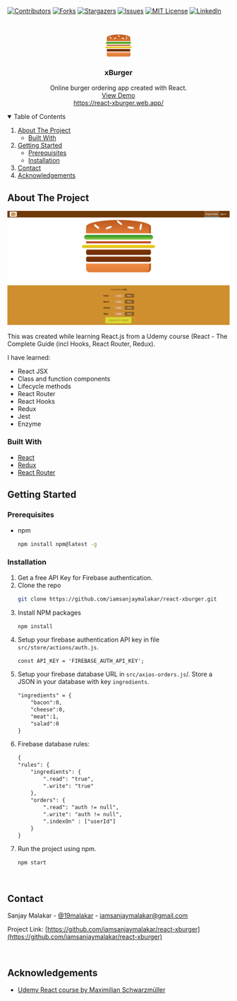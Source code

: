 [![Contributors][contributors-shield]][contributors-url]
[![Forks][forks-shield]][forks-url]
[![Stargazers][stars-shield]][stars-url]
[![Issues][issues-shield]][issues-url]
[![MIT License][license-shield]][license-url]
[![LinkedIn][linkedin-shield]][linkedin-url]



<!-- PROJECT LOGO -->
<br />
<p align="center">
  <a href="https://github.com/iamsanjaymalakar/react-xburger/">
    <img src="src/assets/images/burger_logo.png" alt="Logo" width="60" height="50">
  </a>

  <h3 align="center">xBurger</h3>

  <p align="center">
    Online burger ordering app created with React.
    <br />
    <a href="https://react-xburger.web.app/">View Demo</a>
    <br>
    <a href="https://react-xburger.web.app/">https://react-xburger.web.app/</a>
  </p>
</p>



<!-- TABLE OF CONTENTS -->
<details open="open">
  <summary>Table of Contents</summary>
  <ol>
    <li>
      <a href="#about-the-project">About The Project</a>
      <ul>
        <li><a href="#built-with">Built With</a></li>
      </ul>
    </li>
    <li>
      <a href="#getting-started">Getting Started</a>
      <ul>
        <li><a href="#prerequisites">Prerequisites</a></li>
        <li><a href="#installation">Installation</a></li>
      </ul>
    </li>
    <li><a href="#contact">Contact</a></li>
    <li><a href="#acknowledgements">Acknowledgements</a></li>
  </ol>
</details>

<!-- ABOUT THE PROJECT -->
## About The Project

[![Product Name Screen Shot][product-screenshot]](https://ecommerce99.herokuapp.com/)

This was created while learning React.js from a Udemy course (React - The Complete Guide (incl Hooks, React Router, Redux).

I have learned:
* React JSX
* Class and function components
* Lifecycle methods
* React Router
* React Hooks
* Redux
* Jest
* Enzyme

### Built With
* [React](https://reactjs.org/)
* [Redux](https://redux.js.org/)
* [React Router](https://reactrouter.com/)

## Getting Started

### Prerequisites
* npm
  ```sh
  npm install npm@latest -g
  ```

### Installation

1. Get a free API Key for Firebase authentication.
2. Clone the repo
   ```sh
   git clone https://github.com/iamsanjaymalakar/react-xburger.git
   ```
3. Install NPM packages
   ```sh
   npm install
   ```
4. Setup your firebase authentication API key in file `src/store/actions/auth.js`.
   ```JS
   const API_KEY = 'FIREBASE_AUTH_API_KEY';
   ```
5.  Setup your firebase database URL in `src/axios-orders.js`/. Store a JSON in your database with key `ingredients`.
    ```JS
    "ingredients" = {
        "bacon":0,
        "cheese":0,
        "meat":1,
        "salad":0
    }
    ```
6. Firebase database rules: 
    ```JS
    {
    "rules": {
        "ingredients": {
            ".read": "true",
            ".write": "true"
        },
        "orders": {
            ".read": "auth != null",
            ".write": "auth != null",
            ".indexOn" : ["userId"]
        }
    }
    ```
5. Run the project using npm.
   ```sh
   npm start
   ``` 



<br>



<!-- CONTACT -->
## Contact

Sanjay Malakar - [@19malakar](https://twitter.com/19malakar) - iamsanjaymalakar@gmail.com

Project Link: [https://github.com/iamsanjaymalakar/react-xburger](https://github.com/iamsanjaymalakar/react-xburger)

<br>

<!-- ACKNOWLEDGEMENTS -->
## Acknowledgements
* [Udemy React course by Maximilian Schwarzmüller](https://www.udemy.com/course/react-the-complete-guide-incl-redux/)


[contributors-shield]: https://img.shields.io/github/contributors/iamsanjaymalakar/react-xburger.svg?style=for-the-badge
[contributors-url]: https://github.com/iamsanjaymalakar/react-xburger/graphs/contributors
[forks-shield]: https://img.shields.io/github/forks/iamsanjaymalakar/react-xburger.svg?style=for-the-badge
[forks-url]: https://github.com/iamsanjaymalakar/react-xburger/network/members
[stars-shield]: https://img.shields.io/github/stars/iamsanjaymalakar/react-xburger.svg?style=for-the-badge
[stars-url]: https://github.com/iamsanjaymalakar/react-xburger/stargazers
[issues-shield]: https://img.shields.io/github/issues/iamsanjaymalakar/react-xburger.svg?style=for-the-badge
[issues-url]: https://github.com/iamsanjaymalakar/react-xburger/issues
[license-shield]: https://img.shields.io/github/license/iamsanjaymalakar/react-xburger.svg?style=for-the-badge
[license-url]: https://github.com/iamsanjaymalakar/react-xburgerblob/master/LICENSE.txt
[linkedin-shield]: https://img.shields.io/badge/-LinkedIn-black.svg?style=for-the-badge&logo=linkedin&colorB=555
[linkedin-url]: https://linkedin.com/in/sanjaymalakar/
[product-screenshot]: src/assets/images/demo.png
